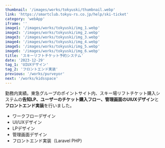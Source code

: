 ```yaml
---
thumbnail: '/images/works/tokyuski/thumbnail.webp'
link: 'https://smartclub.tokyu-rs.co.jp/help/ski-ticket'
category: 'webApp'
iframe: ''
image1: '/images/works/tokyuski/img_1.webp'
image2: '/images/works/tokyuski/img_2.webp'
image3: '/images/works/tokyuski/img_3.webp'
image4: '/images/works/tokyuski/img_4.webp'
image5: '/images/works/tokyuski/img_5.webp'
image6: '/images/works/tokyuski/img_6.webp'
title: 'スキーリフトチケット予約システム'
date: '2023-12-29'
tag_1: 'UIUXデザイン'
tag_2: 'フロントエンド実装'
previous: '/works/purveyor'
next: '/works/kidsspace'
---
```


勤務内実績。東急グループのポイントサイト内、スキー場リフトチケット購入システムの**告知LP、ユーザーのチケット購入フロー、管理画面のUIUXデザイン**と**フロントエンド実装**を行いました。

- ワークフローデザイン
- UI/UXデザイン
- LPデザイン
- 管理画面デザイン
- フロントエンド実装（Laravel PHP）